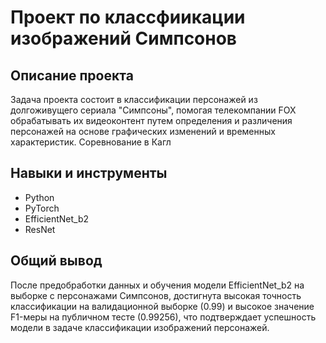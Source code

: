 # Проект по классфиикации изображений Симпсонов
## Описание проекта
Задача проекта состоит в классификации персонажей из долгоживущего сериала "Симпсоны", 
помогая телекомпании FOX обрабатывать их видеоконтент путем определения и различения персонажей на 
основе графических изменений и временных характеристик. Соревнование в Кагл
## Навыки и инструменты
* Python
* PyTorch
* EfficientNet_b2
* ResNet
## Общий вывод
После предобработки данных и обучения модели EfficientNet_b2 на выборке с персонажами Симпсонов, достигнута высокая точность классификации на валидационной выборке (0.99) и высокое значение F1-меры на публичном тесте (0.99256), что подтверждает успешность модели в задаче классификации изображений персонажей.
